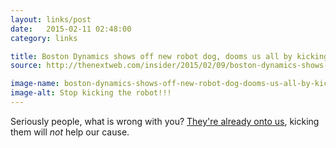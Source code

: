 ```yaml
---
layout: links/post
date:   2015-02-11 02:48:00
category: links

title: Boston Dynamics shows off new robot dog, dooms us all by kicking it
source: http://thenextweb.com/insider/2015/02/09/boston-dynamics-shows-off-new-robot-dog-dooms-us-kicking

image-name: boston-dynamics-shows-off-new-robot-dog-dooms-us-all-by-kicking-it.gif
image-alt: Stop kicking the robot!!!
---
```


Seriously people, what is wrong with you? [They're already onto us](http://www.theguardian.com/world/2015/feb/09/south-korean-womans-hair-eaten-by-robot-vacuum-cleaner-as-she-slept), kicking them will _not_ help our cause.

